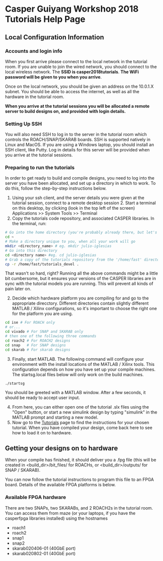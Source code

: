# Casper Guiyang Workshop 2018 Tutorials Help Page

## Local Configuration Information

### Accounts and login info
When you first arrive please connect to the local network in the tutorial room. If you are unable to join the wired network, you should connect to the local wireless network. The **SSID is casper2018tutorials**. **The WiFi password will be given to you when you arrive**.

Once on the local network, you should be given an address on the 10.0.1.X subnet. You should be able to access the internet, as well as all the hardware in the tutorial room.


**When you arrive at the tutorial sessions you will be allocated a remote server to build designs on, and provided with login details.**

### Setting Up SSH
You will also need SSH to log in to the server in the tutorial room which controls the ROACH/SNAP/SKARAB boards. SSH is supported natively in Linux and MacOS. If you are using a Windows laptop, you should install an SSH client, like Putty. Log in details for this server will be provided when you arrive at the tutorial sessions.

### Preparing to run the tutorials
In order to get ready to build and compile designs, you need to log into the server you have been allocated, and set up a directory in which to work. To do this, follow the step-by-step instructions below.

1. Using your ssh client, and the server details you were given at the tutorial session, connect to a remote desktop session 2. Start a terminal on this desktop, by clicking (look in the top left of the screen) Applications >> System Tools >> Terminal 
3. Copy the tutorials code repository, and associated CASPER libraries. In the terminal, run:
```bash
# Go into the home directory (you're probably already there, but let's make sure)
cd ~
# Make a directory unique to you, when all your work will go
mkdir <directory_name> # eg. mkdir julio-iglesias
# Go into this directory
cd <directory name> #eg. cd julio-iglesias
# Grab a copy of the tutorials repository from the '/home/fast' directory
cp -r /home/fast/tutorials_devel .
```

That wasn't so hard, right? Running all the above commands might be a little bit cumbersome, but it ensures your versions of the CASPER libraries are in sync with the tutorial models you are running. This will prevent all kinds of pain later on.

2. Decide which hardware platform you are compiling for and go to the appropriate direcctory. Different directories contain slightly different MATLAB / Xilinx configurations, so it's important to choose the right one for the platform you are using.
```bash
cd ise # For ROACH only
# or...
cd vivado # For SNAP and SKARAB only
# then one of the following three commands
cd roach2 # For ROACH2 designs
cd snap   # For SNAP designs
cd skarab # For skarab designs
```

3. Finally, start MATLAB. The following command will configure your environment with the install locations of the MATLAB / Xilinx tools. This configuration depends on how you have set up your compile machines. The startsg.local files below will only work on the build machines.

```bash
./startsg
```
You should be greeted with a MATLAB window. After a few seconds, it should be ready to accept user input.

4. From here, you can either open one of the tutorial .slx files using the "Open" button, or start a new simulink design by typing "simulink" in the MATLAB prompt and starting a new model.
5. Now go to the [Tutorials](https://casper-toolflow.readthedocs.io/projects/tutorials/en/workshop2018/) page to find the instructions for your chosen tutorial. When you have compiled your design, come back here to see how to load it on to hardware.

## Getting your designs on to hardware
When your compile has finished, it should deliver you a .fpg file (this will be created in <build_dir>/bit_files/ for ROACHs, or <build_dir>/outputs/ for SNAP / SKARAB). 

You can now follow the tutorial instructions to program this file to an FPGA board. Details of the available FPGA platforms is below.

### Available FPGA hardware
There are two SNAPs, two SKARABs, and 2 ROACH2s in the tutorial room. You can access them from maze (or your laptops, if you have the casperfpga libraries installed) using the hostnames

* roach1
* roach2
* snap1
* snap2
* skarab020406-01 (40GbE port)
* skarab020802-01 (40GbE port)
